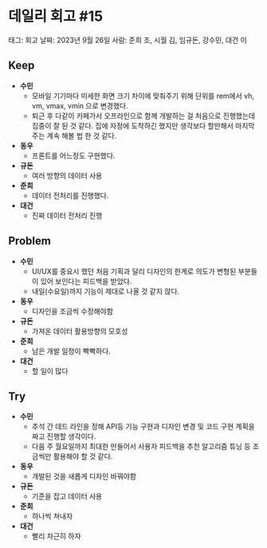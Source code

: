 # 데일리 회고 #15

태그: 회고
날짜: 2023년 9월 26일
사람: 준희 조, 시월 김, 임규돈, 강수민, 대건 이

## Keep

- **수민**
    - 모바일 기기마다 미세한 화면 크기 차이에 맞춰주기 위해 단위를 rem에서 vh, vm, vmax, vmin 으로 변경했다.
    - 퇴근 후 다같이 카페가서 오프라인으로 함께 개발하는 걸 처음으로 진행했는데 집중이 잘 된 것 같다. 집에 자정에 도착하긴 했지만 생각보다 할만해서 마지막 주는 계속 해볼 법 한 것 같다.
- **동우**
    - 프론트를 어느정도 구현했다.
- **규돈**
    - 여러 방향의 데이터 사용
- **준희**
    - 데이터 전처리를 진행했다.
- **대건**
    - 진짜 데이터 전처리 진행

## Problem

- **수민**
    - UI/UX를 중요시 했던 처음 기획과 달리 디자인의 한계로 의도가 변형된 부분들이 있어 보인다는 피드백을 받았다.
    - 내일(수요일)까지 기능이 제대로 나올 것 같지 않다.
- **동우**
    - 디자인을 조금씩 수정해야함
- **규돈**
    - 가져온 데이터 활용방향의 모호성
- **준희**
    - 남은 개발 일정이 빡빡하다.
- **대건**
    - 할 일이 많다

## Try

- **수민**
    - 추석 간 데드 라인을 정해 API등 기능 구현과 디자인 변경 및 코드 구현 계획을 짜고 진행할 생각이다.
    - 다음 주 월요일까지 최대한 만들어서 사용자 피드백을 추천 알고리즘 튜닝 등 조금씩만 활용해야 할 것 같다.
- **동우**
    - 개발된 것을 새롭게 디자인 바꿔야함
- **규돈**
    - 기준을 잡고 데이터 사용
- **준희**
    - 하나씩 쳐내자
- **대건**
    - 빨리 차근히 하자
